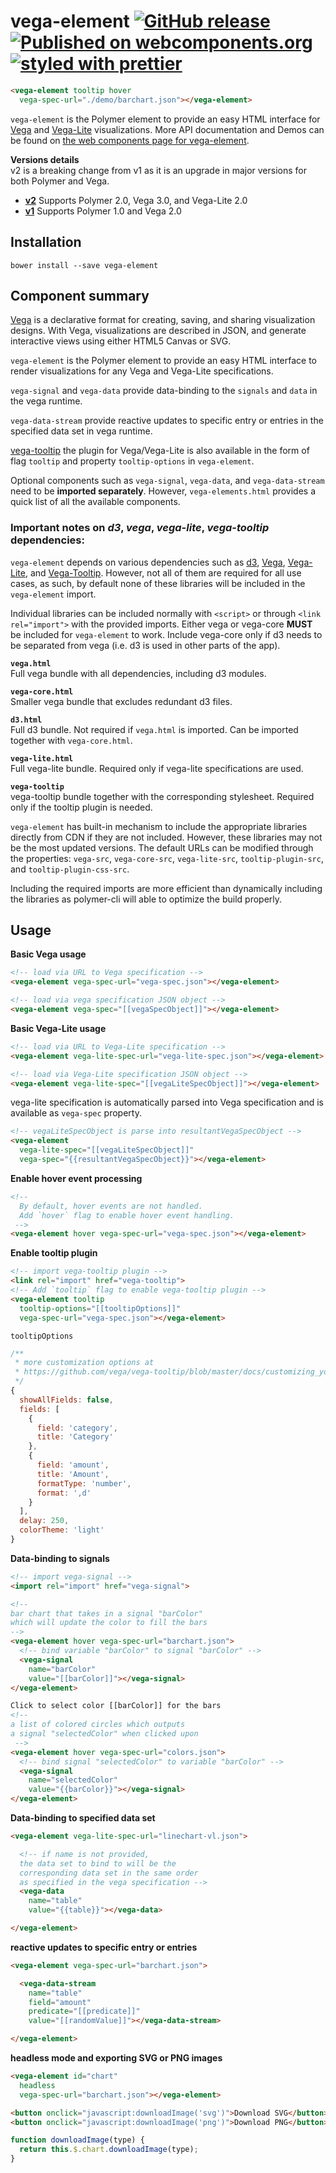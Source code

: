 vega-element
[![GitHub release](https://img.shields.io/github/release/PolymerVis/vega-element.svg)](https://github.com/PolymerVis/vega-element/releases)
[![Published on webcomponents.org](https://img.shields.io/badge/webcomponents.org-published-blue.svg)](https://www.webcomponents.org/element/PolymerVis/vega-element)
[![styled with prettier](https://img.shields.io/badge/styled_with-prettier-ff69b4.svg)](https://github.com/prettier/prettier)
==========

<!---
```
<custom-element-demo>
  <template is="dom-bind">
    <link rel="import" href="vega-tooltip.html">
    <link rel="import" href="vega-signal.html">
    <link rel="import" href="vega-element.html">
    <next-code-block></next-code-block>
  </template>
</custom-element-demo>
```
-->
```html
<vega-element tooltip hover
  vega-spec-url="./demo/barchart.json"></vega-element>

```

`vega-element` is the Polymer element to provide an easy HTML interface for [Vega](https://vega.github.io/vega) and [Vega-Lite](https://vega.github.io/vega-lite) visualizations.
More API documentation and Demos can be found on [the web components page for vega-element](https://www.webcomponents.org/element/PolymerVis/vega-element).

**Versions details**  
v2 is a breaking change from v1 as it is an upgrade in major versions for both Polymer and Vega.  
- [**v2**](https://github.com/PolymerVis/vega-element/tree/polymer2) Supports Polymer 2.0, Vega 3.0, and Vega-Lite 2.0
- [**v1**](https://github.com/PolymerVis/vega-element/tree/polymer1) Supports Polymer 1.0 and Vega 2.0

## Installation

```
bower install --save vega-element
```

## Component summary

[Vega](http://vega.github.io/) is a declarative format for creating, saving, and sharing visualization designs. With Vega, visualizations are described in JSON, and generate interactive views using either HTML5 Canvas or SVG.

`vega-element` is the Polymer element to provide an easy HTML interface to render visualizations for any Vega and Vega-Lite specifications.

`vega-signal` and `vega-data` provide data-binding to the `signals` and `data` in the vega runtime.

`vega-data-stream` provide reactive updates to specific entry or entries in the specified data set in vega runtime.

[vega-tooltip](https://github.com/vega/vega-tooltip) the plugin for Vega/Vega-Lite is also available in the form of flag `tooltip` and property `tooltip-options` in `vega-element`.

Optional components such as `vega-signal`, `vega-data`, and `vega-data-stream` need to be **imported separately**. However, `vega-elements.html` provides a quick list of all the available components.

### Important notes on *d3*, *vega*, *vega-lite*, *vega-tooltip* dependencies:

`vega-element` depends on various dependencies such as [d3](https://d3js.org/), [Vega](https://vega.github.io/vega/), [Vega-Lite](https://vega.github.io/vega-lite/), and [Vega-Tooltip](https://github.com/vega/vega-tooltip). However, not all of them are required for all use cases, as such, by default none of these libraries will be included in the `vega-element` import.

Individual libraries can be included normally with `<script>` or through `<link rel="import">` with the provided imports. Either vega or vega-core **MUST** be included for `vega-element` to work. Include vega-core only if d3 needs to be separated from vega (i.e. d3 is used in other parts of the app).

**`vega.html`**  
Full vega bundle with all dependencies, including d3 modules.

**`vega-core.html`**  
Smaller vega bundle that excludes redundant d3 files.

**`d3.html`**  
Full d3 bundle. Not required if `vega.html` is imported. Can be imported together with `vega-core.html`.

**`vega-lite.html`**  
Full vega-lite bundle. Required only if vega-lite specifications are used.

**`vega-tooltip`**  
vega-tooltip bundle together with the corresponding stylesheet. Required only if the tooltip plugin is needed.

`vega-element` has built-in mechanism to include the appropriate libraries directly from CDN if they are not included. However, these libraries may not be the most updated versions. The default URLs can be modified through the properties: `vega-src`, `vega-core-src`, `vega-lite-src`, `tooltip-plugin-src`, and `tooltip-plugin-css-src`.

Including the required imports are more efficient than dynamically including the libraries as polymer-cli will able to optimize the build properly.

## Usage

**Basic Vega usage**
```html
<!-- load via URL to Vega specification -->
<vega-element vega-spec-url="vega-spec.json"></vega-element>

<!-- load via vega specification JSON object -->
<vega-element vega-spec="[[vegaSpecObject]]"></vega-element>
```

**Basic Vega-Lite usage**  
```html
<!-- load via URL to Vega-Lite specification -->
<vega-element vega-lite-spec-url="vega-lite-spec.json"></vega-element>

<!-- load via Vega-Lite specification JSON object -->
<vega-element vega-lite-spec="[[vegaLiteSpecObject]]"></vega-element>
```
vega-lite specification is automatically parsed into Vega specification and is available as `vega-spec` property.
```html
<!-- vegaLiteSpecObject is parse into resultantVegaSpecObject -->
<vega-element
  vega-lite-spec="[[vegaLiteSpecObject]]"
  vega-spec="{{resultantVegaSpecObject}}"></vega-element>
```

**Enable hover event processing**  
```html
<!--
  By default, hover events are not handled.
  Add `hover` flag to enable hover event handling.
 -->
<vega-element hover vega-spec-url="vega-spec.json"></vega-element>
```

**Enable tooltip plugin**  
```html
<!-- import vega-tooltip plugin -->
<link rel="import" href="vega-tooltip">
<!-- Add `tooltip` flag to enable vega-tooltip plugin -->
<vega-element tooltip
  tooltip-options="[[tooltipOptions]]"
  vega-spec-url="vega-spec.json"></vega-element>
```

`tooltipOptions`
```javascript
/**
 * more customization options at
 * https://github.com/vega/vega-tooltip/blob/master/docs/customizing_your_tooltip.md
 */
{
  showAllFields: false,
  fields: [
    {
      field: 'category',
      title: 'Category'
    },
    {
      field: 'amount',
      title: 'Amount',
      formatType: 'number',
      format: ',d'
    }
  ],
  delay: 250,
  colorTheme: 'light'
}
```

**Data-binding to signals**  
```html
<!-- import vega-signal -->
<import rel="import" href="vega-signal">

<!--
bar chart that takes in a signal "barColor"
which will update the color to fill the bars
-->
<vega-element hover vega-spec-url="barchart.json">
  <!-- bind variable "barColor" to signal "barColor" -->
  <vega-signal
    name="barColor"
    value="[[barColor]]"></vega-signal>
</vega-element>

Click to select color [[barColor]] for the bars
<!--
a list of colored circles which outputs
a signal "selectedColor" when clicked upon
 -->
<vega-element hover vega-spec-url="colors.json">
  <!-- bind signal "selectedColor" to variable "barColor" -->
  <vega-signal
    name="selectedColor"
    value="{{barColor}}"></vega-signal>
</vega-element>
```

**Data-binding to specified data set**
```html
<vega-element vega-lite-spec-url="linechart-vl.json">

  <!-- if name is not provided,
  the data set to bind to will be the
  corresponding data set in the same order
  as specified in the vega specification -->
  <vega-data
    name="table"
    value="{{table}}"></vega-data>

</vega-element>
```

**reactive updates to specific entry or entries**
```html
<vega-element vega-spec-url="barchart.json">

  <vega-data-stream
    name="table"
    field="amount"
    predicate="[[predicate]]"
    value="[[randomValue]]"></vega-data-stream>

</vega-element>
```

**headless mode and exporting SVG or PNG images**
```html
<vega-element id="chart"
  headless
  vega-spec-url="barchart.json"></vega-element>

<button onclick="javascript:downloadImage('svg')">Download SVG</button>
<button onclick="javascript:downloadImage('png')">Download PNG</button>
```
```javascript
function downloadImage(type) {
  return this.$.chart.downloadImage(type);
}
```
